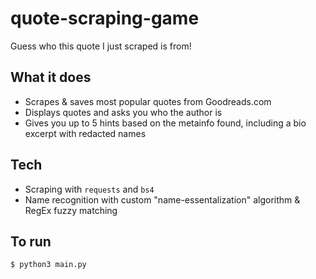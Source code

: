 # quote-scraping-game
Guess who this quote I just scraped is from!

## What it does
- Scrapes & saves most popular quotes from Goodreads.com
- Displays quotes and asks you who the author is
- Gives you up to 5 hints based on the metainfo found, including a bio excerpt with redacted names

## Tech
- Scraping with `requests` and `bs4`
- Name recognition with custom "name-essentalization" algorithm & RegEx fuzzy matching

## To run
`$ python3 main.py`

